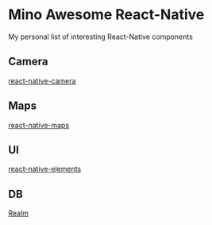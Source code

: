 # Mino Awesome React-Native
My personal list of interesting React-Native components

## Camera  
[react-native-camera](https://github.com/lwansbrough/react-native-camera)

## Maps  
[react-native-maps](https://github.com/airbnb/react-native-maps)  

## UI  
[react-native-elements](https://github.com/react-native-community/React-Native-Elements)

## DB  
[Realm](https://realm.io/docs/react-native/latest/) 

